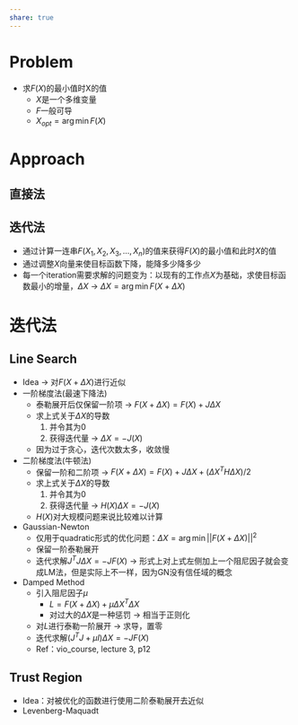 ```yaml
---
share: true
---
```

# Problem
- 求$F(X)$的最小值时X的值
	- $X$是一个多维变量
	- $F$一般可导
	- $X_{opt} = \arg \min F(X)$

# Approach

## 直接法
## 迭代法
- 通过计算一连串$F(X_1, X_2, X_3, ..., X_n)$的值来获得$F(X)$的最小值和此时$X$的值
- 通过调整$X$向量来使目标函数下降，能降多少降多少
- 每一个iteration需要求解的问题变为：以现有的工作点$X$为基础，求使目标函数最小的增量，$\Delta X$ → $\Delta X = \arg \min F(X + \Delta X)$

# 迭代法
## Line Search
- Idea → 对$F(X + \Delta X)$进行近似
- 一阶梯度法(最速下降法)
	- 泰勒展开后仅保留一阶项 → $F(X + \Delta X) = F(X) + J\Delta X$
	- 求上式关于$\Delta X$的导数
		1. 并令其为0
		2. 获得迭代量 → $\Delta X = -J(X)$
	- 因为过于贪心，迭代次数太多，收敛慢
- 二阶梯度法(牛顿法)
	- 保留一阶和二阶项 → $F(X + \Delta X) = F(X) + J\Delta X + (\Delta X^TH\Delta X)/2$
	- 求上式关于$\Delta X$的导数
		1. 并令其为0
		2. 获得迭代量 → $H(X)\Delta X = -J(X)$
	- $H(X)$对大规模问题来说比较难以计算
- Gaussian-Newton
	- 仅用于quadratic形式的优化问题：$\Delta X = \arg \min || F(X + \Delta X) ||^2$
	- 保留一阶泰勒展开
	- 迭代求解$J^TJ\Delta X = -JF(X)$ → 形式上对上式左侧加上一个阻尼因子就会变成LM法，但是实际上不一样，因为GN没有信任域的概念
- Damped Method
	- 引入阻尼因子$\mu$
		- $L = F(X + \Delta X) + \mu\Delta X^T\Delta X$
		- 对过大的$\Delta X$是一种惩罚 → 相当于正则化
	- 对$L$进行泰勒一阶展开 → 求导，置零
	- 迭代求解$(J^TJ + \mu I)\Delta X = -JF(X)$
	- Ref：vio_course, lecture 3, p12

## Trust Region
- Idea：对被优化的函数进行使用二阶泰勒展开去近似
- Levenberg-Maquadt